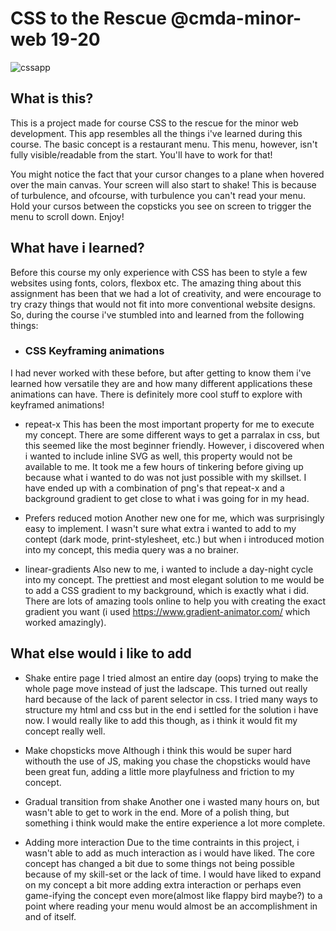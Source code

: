 # CSS to the Rescue @cmda-minor-web 19-20
![cssapp](https://user-images.githubusercontent.com/43436118/75520219-5247e080-5a05-11ea-80be-d754e0f7da3b.PNG)

## What is this?
This is a project made for course CSS to the rescue for the minor web development. This app resembles all the things i've learned during this course. The basic concept is a restaurant menu. This menu, however, isn't fully visible/readable from the start. You'll have to work for that! 

You might notice the fact that your cursor changes to a plane when hovered over the main canvas. Your screen will also start to shake! This is because of turbulence, and ofcourse, with turbulence you can't read your menu. Hold your cursos between the copsticks you see on screen to trigger the menu to scroll down. Enjoy!

## What have i learned?
Before this course my only experience with CSS has been to style a few websites using fonts, colors, flexbox etc. The amazing thing about this assignment has been that we had a lot of creativity, and were encourage to try crazy things that would not fit into more conventional website designs. So, during the course i've stumbled into and learned from the following things:

- ### CSS Keyframing animations
I had never worked with these before, but after getting to know them i've learned how versatile they are and how many different applications these animations can have. There is definitely more cool stuff to explore with keyframed animations!

- repeat-x
This has been the most important property for me to execute my concept. There are some different ways to get a parralax in css, but this seemed like the most beginner friendly. However, i discovered when i wanted to include inline SVG as well, this property would not be available to me. It took me a few hours of tinkering before giving up because what i wanted to do was not just possible with my skillset. I have ended up with a combination of png's that repeat-x and a background gradient to get close to what i was going for in my head.

- Prefers reduced motion
Another new one for me, which was surprisingly easy to implement. I wasn't sure what extra i wanted to add to my contept (dark mode, print-stylesheet, etc.) but when i introduced motion into my concept, this media query was a no brainer. 

- linear-gradients
Also new to me, i wanted to include a day-night cycle into my concept. The prettiest and most elegant solution to me would be to add a CSS gradient to my background, which is exactly what i did. There are lots of amazing tools online to help you with creating the exact gradient you want (i used https://www.gradient-animator.com/ which worked amazingly).

## What else would i like to add
- Shake entire page
I tried almost an entire day (oops) trying to make the whole page move instead of just the ladscape. This turned out really hard because of the lack of parent selector in css. I tried many ways to structure my html and css but in the end i settled for the solution i have now. I would really like to add this though, as i think it would fit my concept really well.

- Make chopsticks move
Although i think this would be super hard withouth the use of JS, making you chase the chopsticks would have been great fun, adding a little more playfulness and friction to my concept. 

- Gradual transition from shake
Another one i wasted many hours on, but wasn't able to get to work in the end. More of a polish thing, but something i think would make the entire experience a lot more complete.

- Adding more interaction
Due to the time contraints in this project, i wasn't able to add as much interaction as i would have liked. The core concept has changed a bit due to some things not being possible because of my skill-set or the lack of time. I would have liked to expand on my concept a bit more adding extra interaction or perhaps even game-ifying the concept even more(almost like flappy bird maybe?) to a point where reading your menu would almost be an accomplishment in and of itself.
